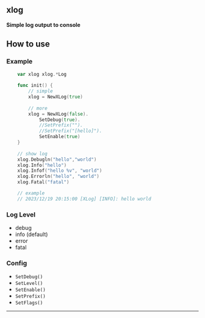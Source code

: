 ## xlog

**Simple log output to console**

## How to use

### Example

```go
    var xlog xlog.*Log
    
    func init() {
        // simple
        xlog = NewXLog(true)
        
        // more
        xlog = NewXLog(false).
            SetDebug(true).
            //SetPrefix("").
            //SetPrefix("[hello]").
            SetEnable(true)
    }
	
    // show log
    xlog.Debugln("hello","world")
    xlog.Info("hello")
    xlog.Infof("hello %v", "world")
    xlog.Errorln("hello", "world")
    xlog.Fatal("fatal")

    // example
    // 2023/12/19 20:15:00 [XLog] [INFO]: hello world
```

### Log Level

- debug
- info (default)
- error
- fatal

### Config

- `SetDebug()`
- `SetLevel()`
- `SetEnable()`
- `SetPrefix()`
- `SetFlags()`

----